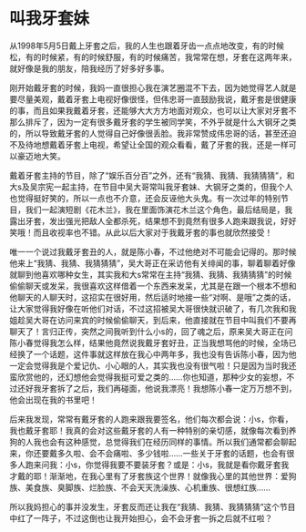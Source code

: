 # 叫我牙套妹

从1998年5月5日戴上牙套之后，我的人生也跟着牙齿一点点地改变，有的时候松，有的时候紧，有的时候舒服，有的时候痛苦，我常常在想，牙套在这两年来，就好像是我的朋友，陪我经历了好多好多事。 

刚开始戴牙套的时候，我妈一直很担心我在演艺圈混不下去，因为她觉得艺人就是要尽量美观，戴着牙套上电视好像很怪，但伟忠哥一直鼓励我说，戴牙套是很健康的事，而且如果我戴着牙套，还能够大大方方地面对观众，也可以让大家对牙套不那么排斥了，因为一定有很多戴牙套的学生被同学笑，不外乎就是什么大钢牙之类的，所以导致戴牙套的人觉得自己好像很丢脸。我非常赞成伟忠哥的话，甚至还迫不及待地想戴着牙套上电视，希望让全国的观众看看，戴了牙套的我，还是一样可以豪迈地大笑。 

戴着牙套主持的节目，除了“娱乐百分百”之外，还有“我猜、我猜、我猜猜猜”，和大s及吴宗宪一起主持，在节目中吴大哥常叫我牙套妹、大钢牙之类的，但我个人也觉得挺好笑的，所以一点也不介意，还会反诬他大头鬼。有一次过年的特别节目，我们一起演短剧《花木兰》，我在里面饰演花木兰这个角色，最后结局是，我露出牙套，发出强光把敌人全都杀死，结果想不到竟然有很多人跑来跟我说，好好笑哦！而且收视率也不错。从此以后大家对于我戴牙套的事也就欣然接受！ 

唯一一个说过我戴牙套丑的人，就是陈小春，不过他绝对不可能会记得的。那时候他来上“我猜、我猜、我猜猜猜”，吴大哥正在采访他有关绯闻的事，聊着聊着好像就聊到他喜欢哪种女生，其实我和大s常常在主持“我猜、我猜、我猜猜猜”的时候偷偷聊天或发呆，我很喜欢这样借着一个东西来发呆，尤其是在跟一个根本不想和他聊天的人聊天时，这招实在很好用，然后适时地接一些“对啊、是哦”之类的话，让大家觉得我好像在听他们对话，不过这招被吴大哥很快就识破了，有几次我和我姐趁吴大哥在访问来宾的时候偷偷聊天，到后来，他直接就在节目中叫我们不要再聊天了！言归正传，突然之间我听到什么小s的，回了魂之后，原来吴大哥正在问陈小春觉得我怎么样，结果他竟然说我戴牙套好丑，正当我想骂他的时候，全场已经换了一个话题，这件事就这样放在我心中两年多，我也没有告诉陈小春，因为他一定会觉得我是个爱记仇、小心眼的人，其实我也没有很气啦！只是因为当时我还蛮欣赏他的，还幻想他会觉得我挺可爱之类的……你也知道，那种少女的妄想，不过还好我牙套拆了之后，我们再碰面，他说我漂亮！我想陈小春一定万万想不到，他会出现在我的书里吧！ 

后来我发现，常常有戴牙套的人跑来跟我要签名，他们每次都会说：小s，你看，我也戴牙套耶！我真的会对这些戴牙套的人有一种特别的亲切感，就像每次看到养狗的人我也会有这种感觉，总觉得我们在经历同样的事情。所以我们通常都会聊起来，你还要戴多久啦、会不会痛啦、多少钱啦……一些关于牙套的话题，也会有很多人跑来问我：小s，你觉得我要不要装牙套？或是：小s，我就是看你戴牙套我才戴的耶！渐渐地，在我心里有了牙套族这个世界！就像我心里的其他世界：爱狗族、美食族、臭脚族、烂脸族、不会天天洗澡族、心机重族、很想红族…… 

所以我妈担心的事并没发生，牙套反而还让我在“我猜、我猜、我猜猜猜”这个节目中红了一阵子，不过这倒也让我开始担心，会不会牙套一拆之后就不红啦？